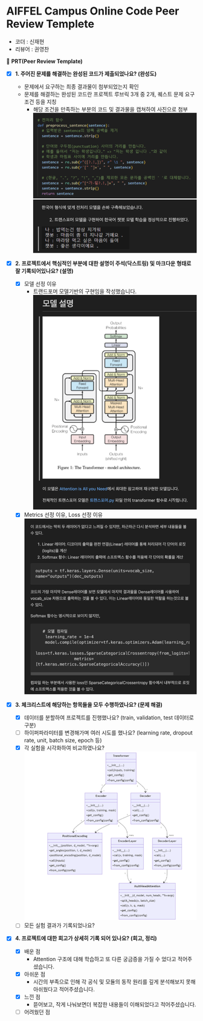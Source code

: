 # AIFFEL Campus Online Code Peer Review Templete
- 코더 : 신재현
- 리뷰어 : 권영찬


🔑 **PRT(Peer Review Template)**

- [x]  **1. 주어진 문제를 해결하는 완성된 코드가 제출되었나요? (완성도)**
    - 문제에서 요구하는 최종 결과물이 첨부되었는지 확인
    - 문제를 해결하는 완성된 코드란 프로젝트 루브릭 3개 중 2개, 
    퀘스트 문제 요구조건 등을 지칭
        - 해당 조건을 만족하는 부분의 코드 및 결과물을 캡쳐하여 사진으로 첨부
            ![alt text](./reviewimg/image-3.png)
            ![alt text](./reviewimg/image-2.png)

- [x]  **2. 프로젝트에서 핵심적인 부분에 대한 설명이 주석(닥스트링) 및 마크다운 형태로 잘 기록되어있나요? (설명)**
    - [x]  모델 선정 이유
        - 트랜드포머 모델기반의 구현임을 작성했습니다.
        ![alt text](./reviewimg/image.png)
    - [x]  Metrics 선정 이유, Loss 선정 이유
        ![alt text](./reviewimg/image_loss.png)

- [x]  **3. 체크리스트에 해당하는 항목들을 모두 수행하였나요? (문제 해결)**
    - [x]  데이터를 분할하여 프로젝트를 진행했나요? (train, validation, test 데이터로 구분)
    - [ ]  하이퍼파라미터를 변경해가며 여러 시도를 했나요? (learning rate, dropout rate, unit, batch size, epoch 등)
    - [x]  각 실험을 시각화하여 비교하였나요?
        ![alt text](./reviewimg/image-1.png)
    - [ ]  모든 실험 결과가 기록되었나요?

- [x]  **4. 프로젝트에 대한 회고가 상세히 기록 되어 있나요? (회고, 정리)**
    - [x]  배운 점
        - Attention 구조에 대해 학습하고 또 다른 궁금증을 가질 수 었다고 적어주셨습니다.
    - [x]  아쉬운 점
        - 시간의 부족으로 인해 각 공식 및 모듈의 동작 원리를 깊게 분석해보지 못해 아쉬웠다고 적어주셨습니다.
    - [x]  느낀 점
        - 뜯어보고, 작게 나눠보면더 복잡한 내용들이 이해되었다고 적어주셨습니다.
    - [ ]  어려웠던 점